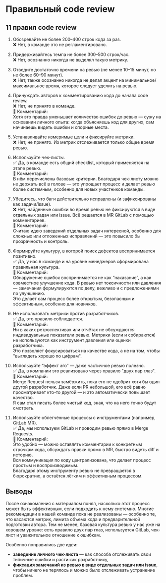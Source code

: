 # Правильный code review

## 11 правил code review

1. Обозревайте не более 200–400 строк кода за раз.  
❌ Нет, в команде это не регламентировано.  

2. Придерживайтесь темпа не более 300–500 строк/час.  
❌ Нет, осознанно никогда не выделял такую метрику.  

3. Отведите достаточно времени на ревью (не менее 10–15 минут, но не более 60–90 минут).  
❌ Нет, также осознанно никогда не делал акцент на минимальное/максимальное время, которое следует уделить на ревью.  

4. Принуждать авторов к комментированию кода до начала code review.  
❌ Нет, не принято в команде.  
📝 Комментарий:  
Хотя это правда уменьшает количество ошибок до ревью — сужу на основании личного опыта: когда объясняешь код для других, сам начинаешь видеть ошибки и спорные места.  

5. Устанавливайте измеримые цели и фиксируйте метрики.  
❌ Нет, не принято. Из метрик отслеживается только общее время ревью.  

6. Используйте чек-листы.  
✅ Да, в команде есть общий checklist, который применяется на этапе ревью.  
📝 Комментарий:  
В нём перечислены базовые критерии. Благодаря чек-листу можно не держать всё в голове — это упрощает процесс и делает ревью более системным, особенно для новых участников команды.  

7. Убедитесь, что баги действительно исправлены (и зафиксированы как задачи/issue).  
❌ Нет, найденные ошибки во время ревью не фиксируются в виде отдельных задач или issue. Всё решается в MR GitLab с помощью комментариев.  
📝 Комментарий:  
Считаю идею заведений отдельных задач интересной, особенно для сложных или отложенных исправлений — это повысило бы прозрачность и контроль.  

8. Формируйте культуру, в которой поиск дефектов воспринимается позитивно.  
✅ Да, у нас в команде и на уровне менеджеров сформирована правильная культура.  
📝 Комментарий:  
Обнаружение ошибок воспринимается не как “наказание”, а как совместное улучшение кода. В ревью нет токсичности или давления — замечания формулируются по делу, вежливо и с предложениями по улучшению.  
Это делает сам процесс более открытым, безопасным и эффективным, особенно для новичков.  

9. Не использовать метрики против разработчиков.  
✅ Да, это правило соблюдается.  
📝 Комментарий:  
Ни в каких ретроспективах или отчётах не обсуждаются индивидуальные показатели ревью. Метрики (если и собираются) не используются как инструмент давления или оценки разработчика.  
Это позволяет фокусироваться на качестве кода, а не на том, чтобы "выглядеть хорошо по цифрам".  

10. Используйте “эффект эго” — даже частичное ревью полезно.  
✅ Да, в компании это реализовано через правило "двух пар глаз".  
📝 Комментарий:  
Merge Request нельзя замёржить, пока его не одобрит хотя бы один другой разработчик.
Даже если PR небольшой, его всё равно просматривает кто-то другой — и это автоматически повышает качество.  
Я сам стал писать более чистый код, зная, что на него точно будут смотреть.  

11. Используйте облегчённые процессы с инструментами (например, GitLab MR).  
✅ Да, мы используем GitLab и проводим ревью прямо в Merge Requests.  
📝 Комментарий:  
Это удобно — можно оставлять комментарии к конкретным строчкам кода, обсуждать правки прямо в MR, быстро видеть diff и историю.    
Вся коммуникация по коду централизована, что делает процесс простым и воспроизводимым.  
Благодаря этому инструменту ревью не превращается в бюрократию, а остаётся лёгким и эффективным процессом.  

## Выводы 

После ознакомления с материалом понял, насколько этот процесс может быть эффективным, если подходить к нему системно. Многие рекомендации в нашей команде пока не реализованы — особенно те, что касаются метрик, лимита объема кода и предварительной подготовки автора. Тем не менее, базовая культура ревью у нас уже на хорошем уровне: есть правило двух пар глаз, используется GitLab, чек-лист и уважительное отношение к ошибкам.

Особенно понравились две идеи: 
- **заведение личного чек-листа** — как способа отслеживать свои типичные ошибки и расти как разработчику, 
- **фиксация замечаний из ревью в виде отдельных задач или issue**, чтобы ничего не терялось и можно было отслеживать устранение проблем.